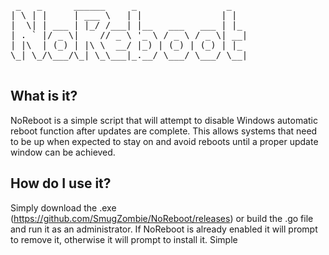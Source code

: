 <pre>
 _   _      ______     _                 _   
| \ | |     | ___ \   | |               | |  
|  \| | ___ | |_/ /___| |__   ___   ___ | |_ 
| . ` |/ _ \|    // _ \ '_ \ / _ \ / _ \| __|
| |\  | (_) | |\ \  __/ |_) | (_) | (_) | |_ 
\_| \_/\___/\_| \_\___|_.__/ \___/ \___/ \__|
                                             
</pre>                                             
## What is it?

NoReboot is a simple script that will attempt to disable Windows automatic reboot function after updates are complete. This allows systems that need to be up when expected to stay on and avoid reboots until a proper update window can be achieved.

## How do I use it?

Simply download the .exe (https://github.com/SmugZombie/NoReboot/releases) or build the .go file and run it as an administrator. If NoReboot is already enabled it will prompt to remove it, otherwise it will prompt to install it. Simple
